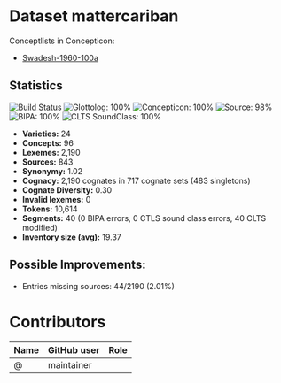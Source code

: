# Dataset mattercariban


Conceptlists in Concepticon:
- [Swadesh-1960-100a](https://concepticon.clld.org/contributions/Swadesh-1960-100a)
## Statistics


[![Build Status](https://travis-ci.org/cldf-datasets/mattercariban.svg?branch=master)](https://travis-ci.org/cldf-datasets/mattercariban)
![Glottolog: 100%](https://img.shields.io/badge/Glottolog-100%25-brightgreen.svg "Glottolog: 100%")
![Concepticon: 100%](https://img.shields.io/badge/Concepticon-100%25-brightgreen.svg "Concepticon: 100%")
![Source: 98%](https://img.shields.io/badge/Source-98%25-green.svg "Source: 98%")
![BIPA: 100%](https://img.shields.io/badge/BIPA-100%25-brightgreen.svg "BIPA: 100%")
![CLTS SoundClass: 100%](https://img.shields.io/badge/CLTS%20SoundClass-100%25-brightgreen.svg "CLTS SoundClass: 100%")

- **Varieties:** 24
- **Concepts:** 96
- **Lexemes:** 2,190
- **Sources:** 843
- **Synonymy:** 1.02
- **Cognacy:** 2,190 cognates in 717 cognate sets (483 singletons)
- **Cognate Diversity:** 0.30
- **Invalid lexemes:** 0
- **Tokens:** 10,614
- **Segments:** 40 (0 BIPA errors, 0 CTLS sound class errors, 40 CLTS modified)
- **Inventory size (avg):** 19.37

## Possible Improvements:



- Entries missing sources: 44/2190 (2.01%)

# Contributors

Name | GitHub user | Role
--- | --- | ---
 | @ | maintainer


